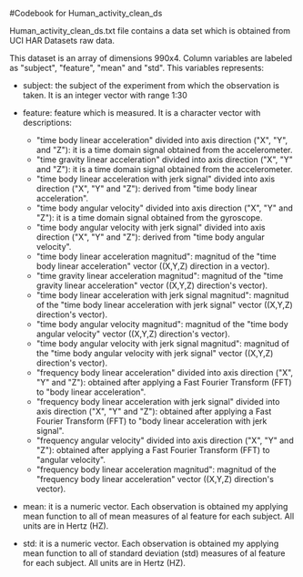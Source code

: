 #Codebook for Human_activity_clean_ds

Human_activity_clean_ds.txt file contains a data set which is obtained from UCI HAR Datasets raw data.

This dataset is an array of dimensions 990x4. Column variables are labeled as "subject", "feature", "mean" and "std". This variables represents:
  - subject: the subject of the experiment from which the observation is taken. It is an integer vector with range 1:30

  - feature: feature which is measured. It is a character vector with descriptions:
    - "time body linear acceleration" divided into axis direction ("X", "Y", and "Z"): it is a time domain signal obtained from the accelerometer.  
    - "time gravity linear acceleration" divided into axis direction ("X", "Y" and "Z"): it is a time domain signal obtained from the accelerometer.  
    - "time body linear acceleration with jerk signal" divided into axis direction ("X", "Y" and "Z"): derived from "time body linear acceleration".  
    - "time body angular velocity" divided into axis direction ("X", "Y" and "Z"): it is a time domain signal obtained from the gyroscope.  
    - "time body angular velocity with jerk signal" divided into axis direction ("X", "Y" and "Z"): derived from "time body angular velocity".  
    - "time body linear acceleration magnitud": magnitud of the "time body linear acceleration" vector ((X,Y,Z) direction in a vector).  
    - "time gravity linear acceleration magnitud": magnitud of the "time gravity linear acceleration" vector ((X,Y,Z) direction's vector).  
    - "time body linear acceleration with jerk signal magnitud": magnitud of the "time body linear acceleration with jerk signal" vector ((X,Y,Z) direction's vector).  
    - "time body angular velocity magnitud":  magnitud of the "time body angular velocity" vector ((X,Y,Z) direction's vector).  
    - "time body angular velocity with jerk signal magnitud": magnitud of the "time body angular velocity with jerk signal" vector ((X,Y,Z) direction's vector).  
    - "frequency body linear acceleration" divided into axis direction ("X", "Y" and "Z"): obtained after applying a Fast Fourier Transform (FFT) to "body linear acceleration".  
    - "frequency body linear acceleration with jerk signal" divided into axis direction ("X", "Y" and "Z"): obtained after applying a Fast Fourier Transform (FFT) to "body linear acceleration with jerk signal".  
    - "frequency angular velocity" divided into axis direction ("X", "Y" and "Z"): obtained after applying a Fast Fourier Transform (FFT) to "angular velocity".  
    - "frequency body linear acceleration magnitud": magnitud of the "frequency body linear acceleration" vector ((X,Y,Z) direction's vector).  

  - mean: it is a numeric vector. Each observation is obtained my applying mean function to all of mean measures of al feature for each subject. All units are in Hertz (HZ).  

  - std: it is a numeric vector. Each observation is obtained my applying mean function to all of standard deviation (std) measures of al feature for each subject. All units are in Hertz (HZ).  
